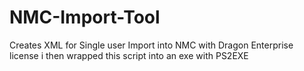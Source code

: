 # NMC-Import-Tool
Creates XML for Single user Import into NMC with Dragon Enterprise license i then wrapped this script into an exe with PS2EXE
